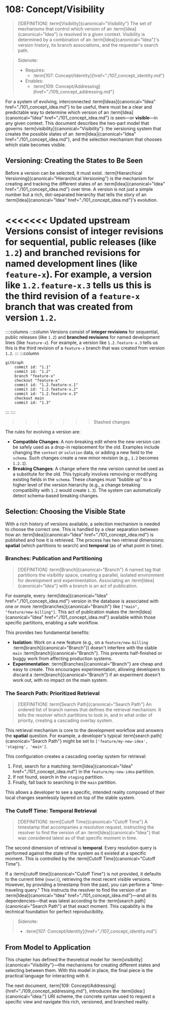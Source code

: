 # 108: Concept/Visibility

> [!DEFINITION] :term[Visibility]{canonical="Visibility"}
> The set of mechanisms that control which version of an :term[Idea]{canonical="Idea"} is resolved in a given context. Visibility is determined by a combination of an :term[Idea]{canonical="Idea"}'s version history, its branch associations, and the requester's search path.

> Sidenote:
>
> - Requires:
>   - :term[107: Concept/Identity]{href="./107_concept_identity.md"}
> - Enables:
>   - :term[109: Concept/Addressing]{href="./109_concept_addressing.md"}

For a system of evolving, interconnected :term[Ideas]{canonical="Idea" href="./101_concept_idea.md"} to be useful, there must be a clear and predictable way to determine which version of an :term[Idea]{canonical="Idea" href="./101_concept_idea.md"} is seen—or **visible**—in any given context. This document describes the two-part model that governs :term[visibility]{canonical="Visibility"}: the versioning system that creates the possible states of an :term[Idea]{canonical="Idea" href="./101_concept_idea.md"}, and the selection mechanism that chooses which state becomes visible.

## Versioning: Creating the States to Be Seen

Before a version can be selected, it must exist. :term[Hierarchical Versioning]{canonical="Hierarchical Versioning"} is the mechanism for creating and tracking the different states of an :term[Idea]{canonical="Idea" href="./101_concept_idea.md"} over time. A version is not just a simple number but a rich, dot-separated hierarchy that tells the story of an :term[Idea]{canonical="Idea" href="./101_concept_idea.md"}'s evolution.

<<<<<<< Updated upstream
Versions consist of **integer revisions** for sequential, public releases (like `1.2`) and **branched revisions** for named development lines (like `feature-x`). For example, a version like `1.2.feature-x.3` tells us this is the third revision of a `feature-x` branch that was created from version `1.2`.
=======
::::columns
:::column
Versions consist of **integer revisions** for sequential, public releases (like `1.2`) and **branched revisions** for named development lines (like `feature-x`). For example, a version like `1.2.feature-x.3` tells us this is the third revision of a `feature-x` branch that was created from version `1.2`.
:::
:::column

```mermaid
gitGraph
    commit id: "1.1"
    commit id: "1.2"
    branch "feature-x"
    checkout "feature-x"
    commit id: "1.2.feature-x.1"
    commit id: "1.2.feature-x.2"
    commit id: "1.2.feature-x.3"
    checkout main
    commit id: "1.3"
```

:::
::::
>>>>>>> Stashed changes

The rules for evolving a version are:

- **Compatible Changes**: A non-breaking edit where the new version can be safely used as a drop-in replacement for the old. Examples include changing the `context` or `solution` data, or adding a new field to the `schema`. Such changes create a new minor revision (e.g., `1.2` becomes `1.2.1`).
- **Breaking Changes**: A change where the new version cannot be used as a substitute for the old. This typically involves removing or modifying existing fields in the `schema`. These changes must "bubble up" to a higher level of the version hierarchy (e.g., a change breaking compatibility with `1.2` would create `1.3`). The system can automatically detect schema-based breaking changes.

## Selection: Choosing the Visible State

With a rich history of versions available, a selection mechanism is needed to choose the correct one. This is handled by a clear separation between how an :term[Idea]{canonical="Idea" href="./101_concept_idea.md"} is published and how it is retrieved. The process has two retrieval dimensions: **spatial** (which partitions to search) and **temporal** (as of what point in time).

### Branches: Publication and Partitioning

> [!DEFINITION] :term[Branch]{canonical="Branch"}
> A named tag that partitions the visibility space, creating a parallel, isolated environment for development and experimentation. Associating an :term[Idea]{canonical="Idea"} with a branch is an act of publication.

For example, every :term[Idea]{canonical="Idea" href="./101_concept_idea.md"} version in the database is associated with one or more :term[branches]{canonical="Branch"} like `["main", "feature/new-billing"]`. This act of publication makes the :term[Idea]{canonical="Idea" href="./101_concept_idea.md"} available within those specific partitions, enabling a safe workflow.

This provides two fundamental benefits:

- **Isolation**: Work on a new feature (e.g., on a `feature/new-billing` :term[branch]{canonical="Branch"}) doesn't interfere with the stable `main` :term[branch]{canonical="Branch"}. This prevents half-finished or buggy work from affecting production systems.
- **Experimentation**: :term[Branches]{canonical="Branch"} are cheap and easy to create. This encourages experimentation, allowing developers to discard a :term[branch]{canonical="Branch"} if an experiment doesn't work out, with no impact on the main system.

### The Search Path: Prioritized Retrieval

> [!DEFINITION] :term[Search Path]{canonical="Search Path"}
> An ordered list of branch names that defines the retrieval mechanism. It tells the resolver which partitions to look in, and in what order of priority, creating a cascading overlay system.

This retrieval mechanism is core to the development workflow and answers the **spatial** question. For example, a developer's typical :term[search path]{canonical="Search Path"} might be set to `['feature/my-new-idea', 'staging', 'main']`.

This configuration creates a cascading overlay system for retrieval:

1.  First, search for a matching :term[Idea]{canonical="Idea" href="./101_concept_idea.md"} in the `feature/my-new-idea` partition.
2.  If not found, search in the `staging` partition.
3.  Finally, fall back to searching in the `main` partition.

This allows a developer to see a specific, intended reality composed of their local changes seamlessly layered on top of the stable system.

### The Cutoff Time: Temporal Retrieval

> [!DEFINITION] :term[Cutoff Time]{canonical="Cutoff Time"}
> A timestamp that accompanies a resolution request, instructing the resolver to find the version of an :term[Idea]{canonical="Idea"} that was considered latest as of that specific moment in time.

The second dimension of retrieval is **temporal**. Every resolution query is performed against the state of the system as it existed at a specific moment. This is controlled by the :term[Cutoff Time]{canonical="Cutoff Time"}.

If a :term[cutoff time]{canonical="Cutoff Time"} is not provided, it defaults to the current time (`now()`), retrieving the most recent visible versions. However, by providing a timestamp from the past, you can perform a "time-traveling query." This instructs the resolver to find the version of an :term[Idea]{canonical="Idea" href="./101_concept_idea.md"}—and all its dependencies—that was latest according to the :term[search path]{canonical="Search Path"} at that exact moment. This capability is the technical foundation for perfect reproducibility.

> Sidenote:
>
> - :term[107: Concept/Identity]{href="./107_concept_identity.md"}

## From Model to Application

This chapter has defined the theoretical model for :term[visibility]{canonical="Visibility"}—the mechanisms for creating different states and selecting between them. With this model in place, the final piece is the practical language for interacting with it.

The next document, :term[109: Concept/Addressing]{href="./109_concept_addressing.md"}, introduces the :term[idea:]{canonical="idea:"} URI scheme, the concrete syntax used to request a specific view and navigate this rich, versioned, and branched reality.
